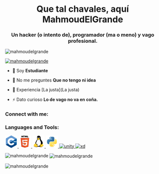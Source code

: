 <h1 align="center">Que tal chavales, aquí MahmoudElGrande</h1>
<h3 align="center">Un hacker (o intento de), programador (ma o meno) y vago profesional.</h3>

<p align="left"> <img src="https://komarev.com/ghpvc/?username=mahmoudelgrande&label=Profile%20views&color=0e75b6&style=flat" alt="mahmoudelgrande" /> </p>

<p align="left"> <a href="https://github.com/ryo-ma/github-profile-trophy"><img src="https://github-profile-trophy.vercel.app/?username=mahmoudelgrande" alt="mahmoudelgrande" /></a> </p>

- 🔭 Soy **Estudiante**

- 💬 No me preguntes **Que no tengo ni idea**

- 📄 Experiencia [La justa](La justa)

- ⚡ Dato curioso **Lo de vago no va en coña.**

<h3 align="left">Connect with me:</h3>
<p align="left">
</p>

<h3 align="left">Languages and Tools:</h3>
<p align="left"> <a href="https://www.w3schools.com/cpp/" target="_blank" rel="noreferrer"> <img src="https://raw.githubusercontent.com/devicons/devicon/master/icons/cplusplus/cplusplus-original.svg" alt="cplusplus" width="40" height="40"/> </a> <a href="https://www.w3.org/html/" target="_blank" rel="noreferrer"> <img src="https://raw.githubusercontent.com/devicons/devicon/master/icons/html5/html5-original-wordmark.svg" alt="html5" width="40" height="40"/> </a> <a href="https://www.linux.org/" target="_blank" rel="noreferrer"> <img src="https://raw.githubusercontent.com/devicons/devicon/master/icons/linux/linux-original.svg" alt="linux" width="40" height="40"/> </a> <a href="https://www.python.org" target="_blank" rel="noreferrer"> <img src="https://raw.githubusercontent.com/devicons/devicon/master/icons/python/python-original.svg" alt="python" width="40" height="40"/> </a> <a href="https://unity.com/" target="_blank" rel="noreferrer"> <img src="https://www.vectorlogo.zone/logos/unity3d/unity3d-icon.svg" alt="unity" width="40" height="40"/> </a> <a href="https://www.adobe.com/products/xd.html" target="_blank" rel="noreferrer"> <img src="https://cdn.worldvectorlogo.com/logos/adobe-xd.svg" alt="xd" width="40" height="40"/> </a> </p>

<p><img align="left" src="https://github-readme-stats.vercel.app/api/top-langs?username=mahmoudelgrande&show_icons=true&locale=en&layout=compact" alt="mahmoudelgrande" /></p>

<p>&nbsp;<img align="center" src="https://github-readme-stats.vercel.app/api?username=mahmoudelgrande&show_icons=true&locale=en" alt="mahmoudelgrande" /></p>

<p><img align="center" src="https://github-readme-streak-stats.herokuapp.com/?user=mahmoudelgrande&" alt="mahmoudelgrande" /></p>
